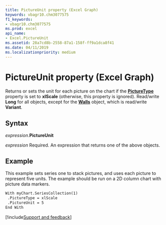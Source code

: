 ```yaml
---
title: PictureUnit property (Excel Graph)
keywords: vbagr10.chm3077575
f1_keywords:
- vbagr10.chm3077575
ms.prod: excel
api_name:
- Excel.PictureUnit
ms.assetid: 28a7cd8b-2558-87a1-158f-ff9a1dca8f41
ms.date: 04/11/2019
ms.localizationpriority: medium
---
```



# PictureUnit property (Excel Graph)

Returns or sets the unit for each picture on the chart if the **[PictureType](excel.picturetype.md)** property is set to **xlScale** (otherwise, this property is ignored). Read/write **Long** for all objects, except for the **[Walls](excel.walls-graph-object.md)** object, which is read/write **Variant**.

## Syntax

_expression_.**PictureUnit**

_expression_ Required. An expression that returns one of the above objects.


## Example

This example sets series one to stack pictures, and uses each picture to represent five units. The example should be run on a 2D column chart with picture data markers.

```vb
With myChart.SeriesCollection(1) 
 .PictureType = xlScale 
 .PictureUnit = 5 
End With
```

[!include[Support and feedback](~/includes/feedback-boilerplate.md)]